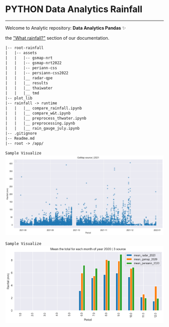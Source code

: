 # PYTHON Data Analytics Rainfall

****
Welcome to Analytic repository: **Data Analytics Pandas** ✨


the ["What rainfall?"](https://www.nature.com/articles/s41598-021-95735-8) section of our documentation.

```shell
|-- root-rainfall
|   |-- assets
|   |   |-- gsmap-nrt
|   |   |-- gsmap-nrt2022
|   |   |-- periann-css
|   |   |-- persiann-css2022
|   |   |__ radar-qpe
|   |   |__ results
|   |   |__ thaiwater
|   |   |__ tmd
|-- plot_lib
|-- rainfall -> runtime
|   |   |__ compare_rainfall.ipynb
|   |   |__ compare_w&t.ipynb
|   |   |__ preprocess_thwater.ipynb
|   |   |__ preprocessing.ipynb
|   |   |__ rain_gauge_july.ipynb
|-- .gitignore
|-- Readme.md
|-- root -> /app/
```

`Sample Visualize`
![Alt text](https://github.com/watcharap0n/analytics-rainfall/blob/master/github/gsmap_source_2021.png?raw=true "Title")

`Sample Visualize`
![Alt text](https://github.com/watcharap0n/analytics-rainfall/blob/master/github/mean_toal_2020.png?raw=true "Title")
    

